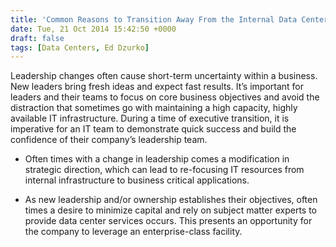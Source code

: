 ```yaml
---
title: 'Common Reasons to Transition Away From the Internal Data Center, Vol. 7: Change in Leadership or Ownership'
date: Tue, 21 Oct 2014 15:42:50 +0000
draft: false
tags: [Data Centers, Ed Dzurko]
---
```


Leadership changes often cause short-term uncertainty within a business. New leaders bring fresh ideas and expect fast results. It’s important for leaders and their teams to focus on core business objectives and avoid the distraction that sometimes go with maintaining a high capacity, highly available IT infrastructure. During a time of executive transition, it is imperative for an IT team to demonstrate quick success and build the confidence of their company’s leadership team.

*   Often times with a change in leadership comes a modification in strategic direction, which can lead to re-focusing IT resources from internal infrastructure to business critical applications.

*   As new leadership and/or ownership establishes their objectives, often times a desire to minimize capital and rely on subject matter experts to provide data center services occurs. This presents an opportunity for the company to leverage an enterprise-class facility.